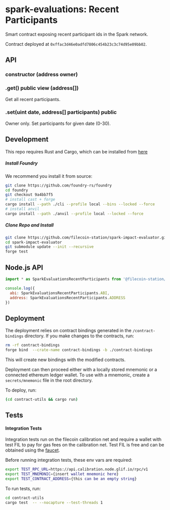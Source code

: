 # spark-evaluations: Recent Participants

Smart contract exposing recent participant ids in the Spark network.

Contract deployed at `0xffac3d46e0adfd7806c454b23c3c74d95e09bb02`.

## API

### constructor (address owner)

### .get() public view (address[])

Get all recent participants.

### .set(uint date, address[] participants) public

Owner only. Set participants for given date (0-30).

## Development

This repo requires Rust and Cargo, which can be installed from
[here](https://doc.rust-lang.org/book/ch01-01-installation.html)

##### Install Foundry

We recommend you install it from source:

```bash
git clone https://github.com/foundry-rs/foundry
cd foundry
git checkout 9a4bb7f5
# install cast + forge
cargo install --path ./cli --profile local --bins --locked --force
# install anvil
cargo install --path ./anvil --profile local --locked --force
```

##### Clone Repo and Install

```bash
git clone https://github.com/filecoin-station/spark-impact-evaluator.git
cd spark-impact-evaluator
git submodule update --init --recursive
forge test
```

## Node.js API

```js
import * as SparkEvaluationsRecentParticipants from '@filecoin-station/spark-evaluations-recent-participants'

console.log({
  abi: SparkEvaluationsRecentParticipants.ABI,
  address: SparkEvaluationsRecentParticipants.ADDRESS
})
```


## Deployment

The deployment relies on contract bindings generated in the `/contract-bindings`
directory. If you make changes to the contracts, run:

```bash
rm -rf contract-bindings
forge bind  --crate-name contract-bindings -b ./contract-bindings
```

This will create new bindings with the modified contracts.

Deployment can then proceed either with a locally stored mnemonic or a connected
ethereum ledger wallet. To use with a mnemonic, create a `secrets/mnemonic` file
in the root directory.

To deploy, run:

```bash
(cd contract-utils && cargo run)
```

## Tests

#### Integration Tests

Integration tests run on the filecoin calibration net and require a wallet with
test FIL to pay for gas fees on the calibration net. Test FIL is free and can be
obtained using the [faucet](https://faucet.calibration.fildev.network/).

Before running integration tests, these env vars are required:

```bash
export TEST_RPC_URL=https://api.calibration.node.glif.io/rpc/v1
export TEST_MNEMONIC={insert wallet mnemonic here}
export TEST_CONTRACT_ADDRESS={this can be an empty string}
```

To run tests, run:

```bash
cd contract-utils
cargo test  -- --nocapture --test-threads 1
```
